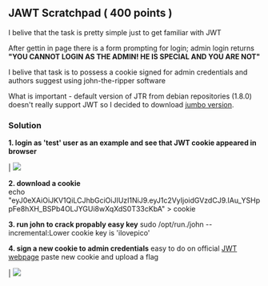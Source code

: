 ## JAWT Scratchpad ( 400 points ) 

I belive that the task is pretty simple just to get familiar with JWT 

After gettin in page there is a form prompting for login; admin login returns 
**"YOU CANNOT LOGIN AS THE ADMIN! HE IS SPECIAL AND YOU ARE NOT"** 

I belive that task is to possess a cookie signed for admin credentials and authors suggest using john-the-ripper software 

What is important - default version of JTR from debian repositories (1.8.0) doesn't really support JWT so I decided to download [jumbo version](https://github.com/openwall/john).

### Solution

**1. login as 'test' user as an example and see that JWT cookie appeared in browser**

| ![](https://i.ibb.co/Zgg56rY/Zrzut-ekranu-z-2020-12-23-23-30-34.png?size=150)

**2. download a cookie** </br>
echo "eyJ0eXAiOiJKV1QiLCJhbGciOiJIUzI1NiJ9.eyJ1c2VyIjoidGVzdCJ9.IAu_YSHppFe8hXH_BSPb4OLJYGUi8wXqXdS0T33cKbA" > cookie

**3. run john to crack propably easy key**
sudo /opt/run./john --incremental:Lower cookie
key is 'ilovepico'

**4. sign a new cookie to admin credentials**
easy to do on official [JWT webpage](https://jwt.io/)
paste new cookie and upload a flag

| ![](https://i.ibb.co/ng2TZ9K/Screenshot-at-2021-01-04-17-45-53.png)

